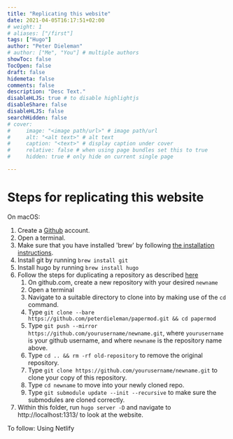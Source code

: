 ```yaml
---
title: "Replicating this website"
date: 2021-04-05T16:17:51+02:00
# weight: 1
# aliases: ["/first"]
tags: ["Hugo"]
author: "Peter Dieleman"
# author: ["Me", "You"] # multiple authors
showToc: false
TocOpen: false
draft: false
hidemeta: false
comments: false
description: "Desc Text."
disableHLJS: true # to disable highlightjs
disableShare: false
disableHLJS: false
searchHidden: false
# cover:
#     image: "<image path/url>" # image path/url
#     alt: "<alt text>" # alt text
#     caption: "<text>" # display caption under cover
#     relative: false # when using page bundles set this to true
#     hidden: true # only hide on current single page

---
```


# Steps for replicating this website 

On macOS:

1. Create a [Github](http://github.com/) account.
2. Open a terminal.
3. Make sure that you have installed 'brew' by 
   following [the installation instructions](https://brew.sh/).
4. Install git by running `brew install git`
5. Install hugo by running `brew install hugo`
6. Follow the steps for duplicating a repository as described
   [here](https://docs.github.com/en/github/creating-cloning-and-archiving-repositories/duplicating-a-repository)
   1. On github.com, create a new repository with your desired `newname`
   2. Open a terminal
   3. Navigate to a suitable directory to clone into by making use of the `cd` command.
   4. Type `git clone --bare https://github.com/peterdieleman/papermod.git && cd papermod`
   5. Type `git push --mirror https://github.com/yourusername/newname.git`,
      where `yourusername` is your github username,
      and where `newname` is the repository name above.
   6. Type `cd .. && rm -rf old-repository` to remove the original repository.
   7. Type 
      `git clone https://github.com/yourusername/newname.git`
      to clone your copy of this repository.
   8. Type `cd newname` to move into your newly cloned repo.
   8. Type `git submodule update --init --recursive`
      to make sure the submodules are cloned correctly.
7. Within this folder, run `hugo server -D` and navigate to
   http://localhost:1313/
   to look at the website.

To follow: Using Netlify